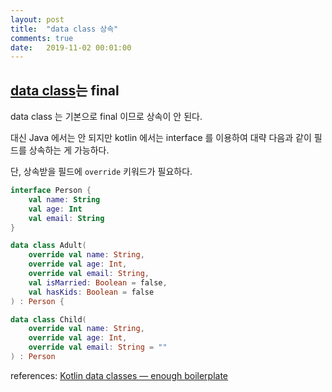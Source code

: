 ```yaml
---
layout: post
title:  "data class 상속"
comments: true
date:   2019-11-02 00:01:00
---
```



## [data class](https://kotlinlang.org/docs/reference/data-classes.html)는 final

data class 는 기본으로 final 이므로 상속이 안 된다.

대신 Java 에서는 안 되지만 kotlin 에서는 interface 를 이용하여 대략 다음과 같이 필드를 상속하는 게 가능하다.

단, 상속받을 필드에 `override` 키워드가 필요하다.


```kotlin
interface Person {
    val name: String
    val age: Int
    val email: String
}

data class Adult(
    override val name: String,
    override val age: Int,
    override val email: String,
    val isMarried: Boolean = false,
    val hasKids: Boolean = false
) : Person {

data class Child(
    override val name: String,
    override val age: Int,
    override val email: String = ""
) : Person
```

references: [Kotlin data classes — enough boilerplate](https://proandroiddev.com/kotlin-data-classes-enough-boilerplate-c4647e475485)
